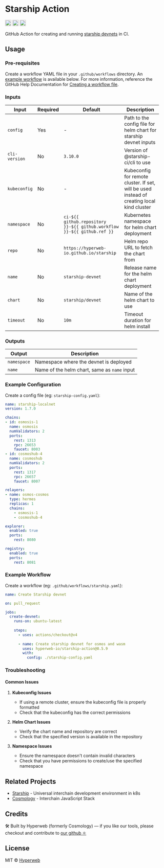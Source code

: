 # Starship Action

<p align="left" width="100%">
   <a href="https://github.com/hyperweb-io/starship-action/actions/workflows/test.yaml"><img height="20" src="https://github.com/hyperweb-io/starship-action/actions/workflows/test.yaml/badge.svg"></a>
   <a href="https://github.com/hyperweb-io/starship-action/releases/latest"><img height="20" src="https://img.shields.io/github/v/release/hyperweb-io/starship-action"></a>
   <a href="https://github.com/hyperweb-io/starship-action/blob/main/LICENSE"><img height="20" src="https://img.shields.io/badge/license-MIT-blue.svg"></a>
</p>

GitHub Action for creating and running [starship devnets](https://github.com/hyperweb-io/starship) in CI.

## Usage

### Pre-requisites

Create a workflow YAML file in your `.github/workflows` directory. An [example workflow](#example-workflow) is available below.
For more information, reference the GitHub Help Documentation for [Creating a workflow file](https://help.github.com/en/articles/configuring-a-workflow#creating-a-workflow-file).

### Inputs

| Input | Required | Default | Description |
|-------|----------|---------|-------------|
| `config` | Yes | - | Path to the config file for helm chart for starship devnet inputs |
| `cli-version` | No | `3.10.0` | Version of @starship-ci/cli to use |
| `kubeconfig` | No | - | Kubeconfig for remote cluster. If set, will be used instead of creating local kind cluster |
| `namespace` | No | `ci-${{ github.repository }}-${{ github.workflow }}-${{ github.ref }}` | Kubernetes namespace for helm chart deployment |
| `repo` | No | `https://hyperweb-io.github.io/starship` | Helm repo URL to fetch the chart from |
| `name` | No | `starship-devnet` | Release name for the helm chart deployment |
| `chart` | No | `starship/devnet` | Name of the helm chart to use |
| `timeout` | No | `10m` | Timeout duration for helm install |

### Outputs
| Output | Description |
|--------|-------------|
| `namespace` | Namespace where the devnet is deployed |
| `name` | Name of the helm chart, same as `name` input |

### Example Configuration

Create a config file (eg: `starship-config.yaml`):
```yaml
name: starship-localnet
version: 1.7.0

chains:
- id: osmosis-1
  name: osmosis
  numValidators: 2
  ports:
    rest: 1313
    rpc: 26653
    faucet: 8003
- id: cosmoshub-4
  name: cosmoshub
  numValidators: 2
  ports:
    rest: 1317
    rpc: 26657
    faucet: 8007

relayers:
- name: osmos-cosmos
  type: hermes
  replicas: 1
  chains:
    - osmosis-1
    - cosmoshub-4

explorer:
  enabled: true
  ports:
    rest: 8080

registry:
  enabled: true
  ports:
    rest: 8081
```

### Example Workflow

Create a workflow (eg: `.github/workflows/starship.yaml`):
```yaml
name: Create Starship devnet

on: pull_request

jobs:
  create-devnet:
    runs-on: ubuntu-latest
    
    steps:
      - uses: actions/checkout@v4
        
      - name: Create starship devnet for osmos and wasm
        uses: hyperweb-io/starship-action@0.5.9
        with:
          config: ./starship-config.yaml
```

### Troubleshooting

#### Common Issues

1. **Kubeconfig Issues**
   - If using a remote cluster, ensure the kubeconfig file is properly formatted
   - Check that the kubeconfig has the correct permissions

2. **Helm Chart Issues**
   - Verify the chart name and repository are correct
   - Check that the specified version is available in the repository

3. **Namespace Issues**
   - Ensure the namespace doesn't contain invalid characters
   - Check that you have permissions to create/use the specified namespace

## Related Projects

- [Starship](https://github.com/hyperweb-io/starship) - Universal interchain development environment in k8s
- [Cosmology](https://github.com/hyperweb-io) - Interchain JavaScript Stack

## Credits

🛠 Built by Hyperweb (formerly Cosmology) — if you like our tools, please checkout and contribute to [our github ⚛️](https://github.com/hyperweb-io)

## License

MIT © [Hyperweb](https://github.com/hyperweb-io)
